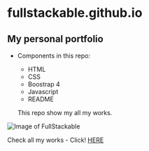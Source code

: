 # fullstackable.github.io

## My personal portfolio

- Components in this repo:
  - HTML
  - CSS
  - Boostrap 4
  - Javascript
  - README
  
  This repo show my all my works.

![Image of FullStackable](https://i.postimg.cc/zDxzYFcx/myprofile.png)

Check all my works  - Click!
[HERE](https://fullstackable.github.io/)
